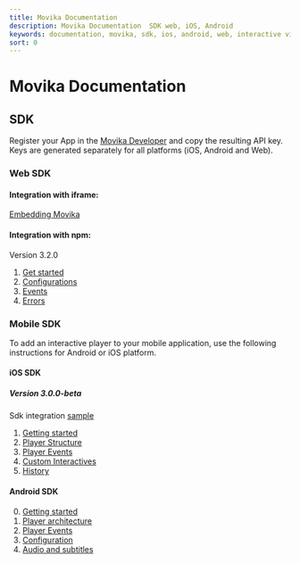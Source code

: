 ```yaml
---
title: Movika Documentation
description: Movika Documentation  SDK web, iOS, Android
keywords: documentation, movika, sdk, ios, android, web, interactive video
sort: 0
---
```


# Movika Documentation

## SDK

Register your App in the [Movika Developer](https://developer.movika.com) and copy the resulting API key. Keys are generated separately for all platforms (iOS, Android and Web).

### Web SDK

#### Integration with iframe:

[Embedding Movika](/sdk/web/iframe.md)

#### Integration with npm:

Version 3.2.0

1. [Get started](/sdk/web/get-started.md)
2. [Configurations](/sdk/web/configurations.md)
3. [Events](/sdk/web/events.md)
4. [Errors](/sdk/web/errors.md)

### Mobile SDK

To add an interactive player to your mobile application, use the following instructions
for Android or iOS platform.

#### iOS SDK

##### Version 3.0.0-beta

Sdk integration [sample](https://github.com/movika/movika-sdk-ios/tree/master/Example)

1. [Getting started](/sdk/ios/get-started.md)
2. [Player Structure](/sdk/ios/player-arch.md)
3. [Player Events](/sdk/ios/player-events.md)
4. [Custom Interactives](/sdk/ios/custom-interactive.md)
5. [History](/sdk/ios/history.md)

#### Android SDK

0. [Getting started](/sdk/android/getting-started.md)
1. [Player architecture](/sdk/android/player-arch.md)
2. [Player Events](/sdk/android/player-events.md)
3. [Configuration](/sdk/android/config.md)
4. [Audio and subtitles](/sdk/android/audio-subtitles.md)
